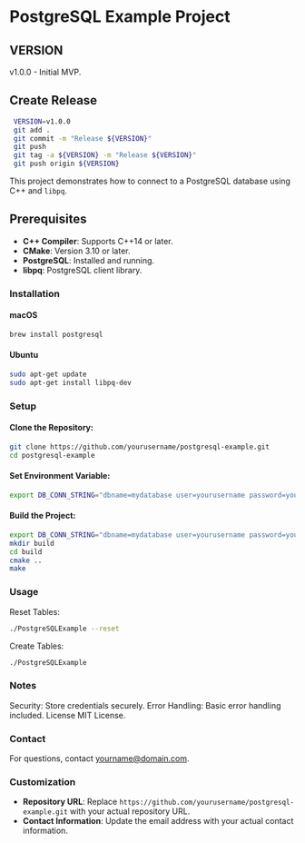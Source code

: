 # PostgreSQL Example Project

## VERSION
v1.0.0 - Initial MVP.

## Create Release
```bash
 VERSION=v1.0.0
 git add .
 git commit -m "Release ${VERSION}"
 git push
 git tag -a ${VERSION} -m "Release ${VERSION}"
 git push origin ${VERSION}
```

This project demonstrates how to connect to a PostgreSQL database using C++ and `libpq`.

## Prerequisites

- **C++ Compiler**: Supports C++14 or later.
- **CMake**: Version 3.10 or later.
- **PostgreSQL**: Installed and running.
- **libpq**: PostgreSQL client library.

### Installation

#### macOS

```bash
brew install postgresql
```

#### Ubuntu
```bash
sudo apt-get update
sudo apt-get install libpq-dev
```

### Setup
#### Clone the Repository:
```bash
git clone https://github.com/yourusername/postgresql-example.git
cd postgresql-example
```

#### Set Environment Variable:
```bash
export DB_CONN_STRING="dbname=mydatabase user=yourusername password=yourpassword hostaddr=127.0.0.1 port=5432"
```

#### Build the Project:
```bash
export DB_CONN_STRING="dbname=mydatabase user=yourusername password=yourpassword hostaddr=127.0.0.1 port=5432"
mkdir build
cd build
cmake ..
make
```

### Usage
Reset Tables:
```bash
./PostgreSQLExample --reset
```

Create Tables:
```bash
./PostgreSQLExample
```

### Notes
Security: Store credentials securely.
Error Handling: Basic error handling included.
License
MIT License.

### Contact
For questions, contact yourname@domain.com.

### Customization

- **Repository URL**: Replace `https://github.com/yourusername/postgresql-example.git` with your actual repository URL.
- **Contact Information**: Update the email address with your actual contact information.

